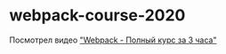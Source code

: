 # webpack-course-2020
Посмотрел видео ["Webpack - Полный курс за 3 часа"](https://www.youtube.com/watch?v=eSaF8NXeNsA&t=2s)
